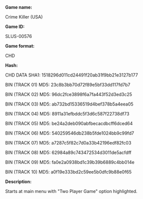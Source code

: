 ﻿**Game name:**

Crime Killer (USA)

**Game ID:**

SLUS-00576

**Game format:**

CHD

**Hash:**

CHD DATA SHA1: 1518296d011cd24491f20ab31f9bb21e3127b177

BIN (TRACK 01) MD5: 23c8b3bb70d72f89e5bf33dd117fd7b7

BIN (TRACK 02) MD5: 96dc2fce3898f6a7fa443f52d3ed3c25

BIN (TRACK 03) MD5: ab732bd15336519d4bef378b5a4eea05

BIN (TRACK 04) MD5: 8911a31efbddc5f3d6c587f22738df73

BIN (TRACK 05) MD5: be24a2deb090abfbecacdbcff6dced64

BIN (TRACK 06) MD5: 540259546db238b5fde1024bb9c99fd7

BIN (TRACK 07) MD5: a7287c5f82c7d0a33b42196edf82fc03

BIN (TRACK 08) MD5: 62984a89c743472534d3011de5acfdff

BIN (TRACK 09) MD5: fa0e2a0938bd1c39b39b6889c4bb014e

BIN (TRACK 10) MD5: a0f19e333bd2c59ee5b0dfc9b88e0f65

**Description:**

Starts at main menu with "Two Player Game" option highlighted.